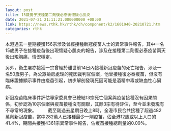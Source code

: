 ```yaml
---
layout: post
title: 15歲男子接種第二劑復必泰後懷疑心肌炎
date: 2021-07-21 21:11:21.000000000 +08:00
link: https://news.rthk.hk/rthk/ch/component/k2/1601940-20210721.htm
categories: rthk
---
```


本港過去一星期接獲156宗涉及曾經接種新冠疫苗人士的異常事件報告，其中一名15歲男子在接種疫苗後出現懷疑心肌炎的報告，涉及在接種第二劑復必泰疫苗兩天後出現胸痛，情況穩定。

另外，衞生署亦接獲一宗曾經於離世前14日內接種新冠疫苗的死亡報告，涉及一名50歲男子，為公眾殮房處理的死因裁判官個案，他曾接種復必泰疫苗，但沒有臨床證據顯示事件由疫苗引起，初步解剖發現死因可能是酒精中毒或缺血性心臟病。

新冠疫苗臨床事件評估專家委員會已總結13宗死亡個案與疫苗接種沒有因果關係，初步認為10宗個案與疫苗接種沒有關聯，其餘3宗有待評估，至今並未發現有不尋常的現象。
　　 
截至剛過去星期日晚上8時，全港市民合共接種了超過482萬劑新冠疫苗，當中282萬人已接種最少一劑疫苗，佔全港12歲或以上人口的41.4%，期間共接獲4361宗異常事件報告，佔疫苗接種總劑量的0.09%。
